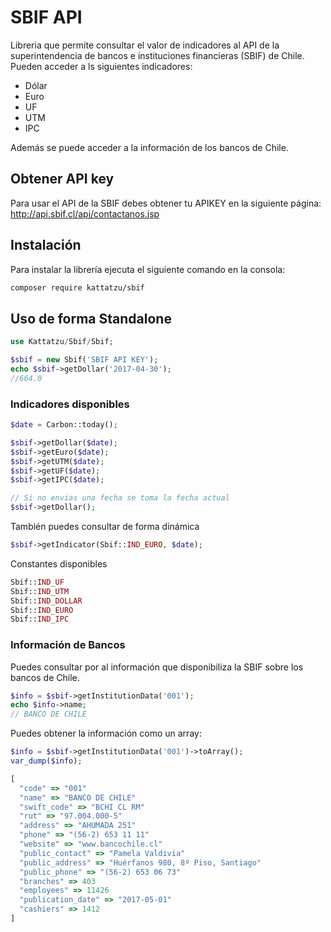 # SBIF API
Libreria que permite consultar el valor de indicadores al API de la superintendencia de bancos e instituciones financieras (SBIF) de Chile. Pueden acceder a ls siguientes indicadores:

- Dólar
- Euro
- UF
- UTM
- IPC

Además se puede acceder a la información de los bancos de Chile.

## Obtener API key
Para usar el API de la SBIF debes obtener tu APIKEY en la siguiente página:
http://api.sbif.cl/api/contactanos.jsp

## Instalación
Para instalar la librería ejecuta el siguiente comando en la consola:

```bash
composer require kattatzu/sbif
```

## Uso de forma Standalone
```php
use Kattatzu/Sbif/Sbif;

$sbif = new Sbif('SBIF API KEY');
echo $sbif->getDollar('2017-04-30');
//664.0
```

### Indicadores disponibles
```php
$date = Carbon::today();

$sbif->getDollar($date);
$sbif->getEuro($date);
$sbif->getUTM($date);
$sbif->getUF($date);
$sbif->getIPC($date);

// Si no envias una fecha se toma la fecha actual
$sbif->getDollar();
```

También puedes consultar de forma dinámica
```php
$sbif->getIndicator(Sbif::IND_EURO, $date);
```
Constantes disponibles
```php
Sbif::IND_UF
Sbif::IND_UTM
Sbif::IND_DOLLAR
Sbif::IND_EURO
Sbif::IND_IPC
```
### Información de Bancos
Puedes consultar por al información que disponibiliza la SBIF sobre los bancos de Chile.
```php
$info = $sbif->getInstitutionData('001');
echo $info->name;
// BANCO DE CHILE
```

Puedes obtener la información como un array:
```php
$info = $sbif->getInstitutionData('001')->toArray();
var_dump($info);
```
```js
[
  "code" => "001"
  "name" => "BANCO DE CHILE"
  "swift_code" => "BCHI CL RM"
  "rut" => "97.004.000-5"
  "address" => "AHUMADA 251"
  "phone" => "(56-2) 653 11 11"
  "website" => "www.bancochile.cl"
  "public_contact" => "Pamela Valdivia"
  "public_address" => "Huérfanos 980, 8º Piso, Santiago"
  "public_phone" => "(56-2) 653 06 73"
  "branches" => 403
  "employees" => 11426
  "publication_date" => "2017-05-01"
  "cashiers" => 1412
]
```




